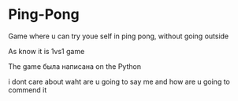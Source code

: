 # Ping-Pong
Game where u can try youe self in ping pong, without going outside

As know it is 1vs1 game

The game была написана on the Python

i dont care about waht are u going to say me and how are u going to commend it
